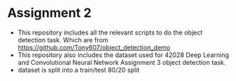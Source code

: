 # Assignment 2

* This repository includes all the relevant scripts to do the object detection task. Which are from https://github.com/Tony607/object_detection_demo
* This repository also includes the dataset used for 42028 Deep Learning and Convolutional Neural Network Assignment 3 object detection task.
* dataset is split into a train/test 80/20 split
